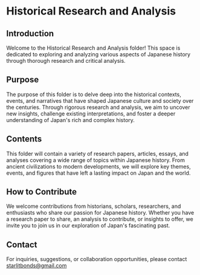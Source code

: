 # Historical Research and Analysis

## Introduction

Welcome to the Historical Research and Analysis folder! This space is dedicated to exploring and analyzing various aspects of Japanese history through thorough research and critical analysis.

## Purpose

The purpose of this folder is to delve deep into the historical contexts, events, and narratives that have shaped Japanese culture and society over the centuries. Through rigorous research and analysis, we aim to uncover new insights, challenge existing interpretations, and foster a deeper understanding of Japan's rich and complex history.

## Contents

This folder will contain a variety of research papers, articles, essays, and analyses covering a wide range of topics within Japanese history. From ancient civilizations to modern developments, we will explore key themes, events, and figures that have left a lasting impact on Japan and the world.

## How to Contribute

We welcome contributions from historians, scholars, researchers, and enthusiasts who share our passion for Japanese history. Whether you have a research paper to share, an analysis to contribute, or insights to offer, we invite you to join us in our exploration of Japan's fascinating past.

## Contact

For inquiries, suggestions, or collaboration opportunities, please contact starlitbonds@gmail.com
